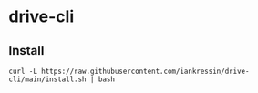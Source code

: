 # drive-cli

## Install

`curl -L https://raw.githubusercontent.com/iankressin/drive-cli/main/install.sh | bash`
